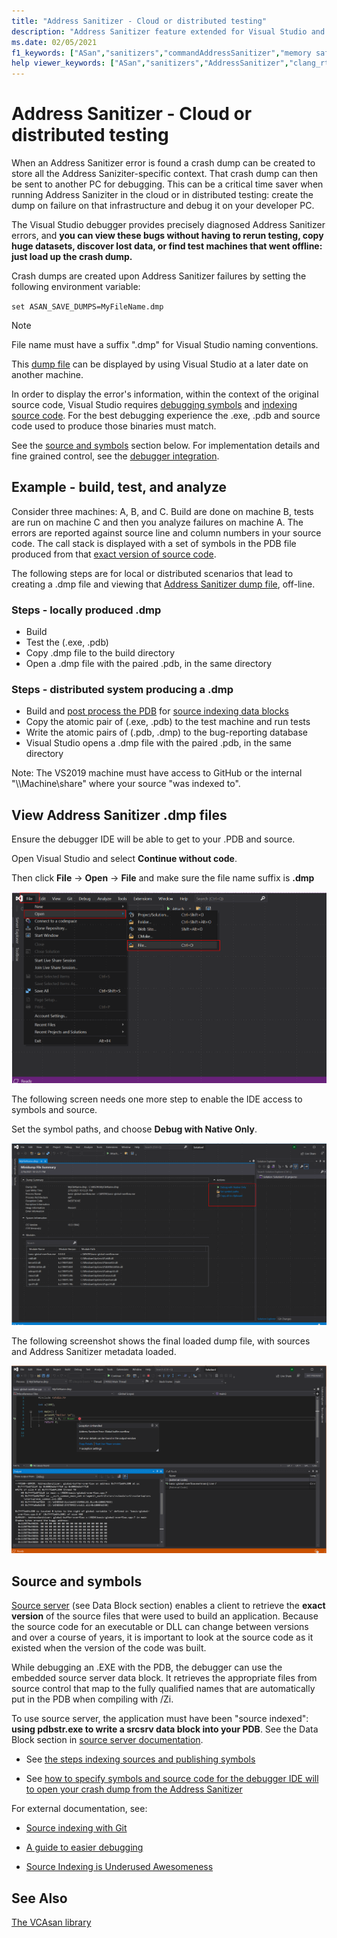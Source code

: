 ```yaml
---
title: "Address Sanitizer - Cloud or distributed testing"
description: "Address Sanitizer feature extended for Visual Studio and Azure"
ms.date: 02/05/2021
f1_keywords: ["ASan","sanitizers","commandAddressSanitizer","memory safety","heap buffer overflow", "stack buffer overflow", "double free", "use after free", "type mismatch"]
help viewer_keywords: ["ASan","sanitizers","AddressSanitizer","clang_rt","Clang runtime","runtime"]
---
```


# Address Sanitizer - Cloud or distributed testing

When an Address Sanitizer error is found a crash dump can be created to store all the Address Saniziter-specific context. That crash dump can then be sent to another PC for debugging. This can be a critical time saver when running Address Saniziter in the cloud or in distributed testing: create the dump on failure on that infrastructure and debug it on your developer PC.

The Visual Studio debugger provides precisely diagnosed Address Sanitizer errors, and **you can view these bugs without having to rerun testing, copy huge datasets, discover lost data, or find test machines that went offline: just load up the crash dump.**

Crash dumps are created upon Address Sanitizer failures by setting the following environment variable:

`set ASAN_SAVE_DUMPS=MyFileName.dmp`

> [!NOTE]
> File name must have a suffix ".dmp" for Visual Studio naming conventions.

This [dump file](https://docs.microsoft.com/en-us/previous-versions/windows/desktop/proc_snap/export-a-process-snapshot-to-a-file) can be displayed by using Visual Studio at a later date on another machine.

In order to display the error's information, within the context of the original source code, Visual Studio requires [debugging symbols](https://docs.microsoft.com/en-us/windows/win32/dxtecharts/debugging-with-symbols) and [indexing source code](https://docs.microsoft.com/en-us/windows-hardware/drivers/debugger/source-indexing). For the best debugging experience the .exe, .pdb and source code used to produce those binaries must match. 

See the [source and symbols](#Source-and-symbols) section below.
For implementation details and fine grained control, see the [debugger integration](asan-debugger-integration.md).

## Example - build, test, and analyze

Consider three machines: A, B, and C. Build are done on machine B, tests are run on machine C and then you analyze failures on machine A. The errors are reported against source line and column numbers in your source code. The call stack is displayed with a set of symbols in the PDB file produced from that [exact version of source code](#Source-and-symbols).

The following steps are for local or distributed scenarios that lead to creating a .dmp file and viewing that [Address Sanitizer dump file](#View-AddressSanitizer-.dmp-files), off-line.

### Steps - locally produced .dmp

- Build
- Test the (.exe, .pdb)
- Copy .dmp file to the build directory
- Open a .dmp file with the paired .pdb, in the same directory

### Steps - distributed system producing a .dmp

- Build and [post process the PDB](#Source-and-symbols) for [source indexing data blocks](https://docs.microsoft.com/en-us/windows/win32/debug/source-server-and-source-indexing)
- Copy the atomic pair of (.exe, .pdb) to the test machine and run tests
- Write the atomic pairs of (.pdb, .dmp) to the bug-reporting database
- Visual Studio opens a .dmp file with the paired .pdb, in the same directory

Note: The VS2019 machine must have access to GitHub or the internal "\\\Machine\share" where your source "was indexed to".

## View Address Sanitizer .dmp files

Ensure the debugger IDE will be able to get to your .PDB and source.

Open Visual Studio and select **Continue without code**.

Then click **File** -> **Open** -> **File** and make sure the file name suffix is **.dmp**

![asan-open-crash-dump](.\MEDIA\asan-open-crash-dump.png)

The following screen needs one more step to enable the IDE access to symbols and source.

Set the symbol paths, and choose **Debug with Native Only**.

![open snapshot](.\MEDIA\asan-DMP-file-open.PNG)

The following screenshot shows the final loaded dump file, with sources and Address Sanitizer metadata loaded.

![symbolized snapshot](.\MEDIA\asan-view-crash-meta-data.PNG)

## Source and symbols

[Source server](https://docs.microsoft.com/en-us/windows/win32/debug/source-server-and-source-indexing) (see Data Block section) enables a client to retrieve the **exact version** of the source files that were used to build an application. Because the source code for an executable or DLL can change between versions and over a course of years, it is important to look at the source code as it existed when the version of the code was built.

While debugging an .EXE with the PDB, the debugger can use the embedded source server data block. It retrieves the appropriate files from source control that map to the fully qualified names that are automatically put in the PDB when compiling with /Zi.

To use source server, the application must have been "source indexed": **using pdbstr.exe to write a srcsrv data block into your PDB**. See the Data Block section in [source server documentation](https://docs.microsoft.com/en-us/windows/win32/debug/source-server-and-source-indexing).

- See [the steps indexing sources and publishing symbols](https://docs.microsoft.com/en-us/azure/devops/pipelines/tasks/build/index-sources-publish-symbols?view=azure-devops)

- See [how to specify symbols and source code for the debugger IDE will to open  your crash dump from the Address Sanitizer](https://docs.microsoft.com/en-us/visualstudio/debugger/specify-symbol-dot-pdb-and-source-files-in-the-visual-studio-debugger?view=vs-2019)

For external documentation, see:

- [Source indexing with Git](https://gist.github.com/baldurk/c6feb31b0305125c6d1a)

- [A guide to easier debugging](https://www.codeproject.com/articles/115125/source-indexing-and-symbol-servers-a-guide-to-easi)

- [Source Indexing is Underused Awesomeness](https://randomascii.wordpress.com/2011/11/11/source-indexing-is-underused-awesomeness/)

## See Also

[The VCAsan library](/address-sanitizer-vcasan.md)
